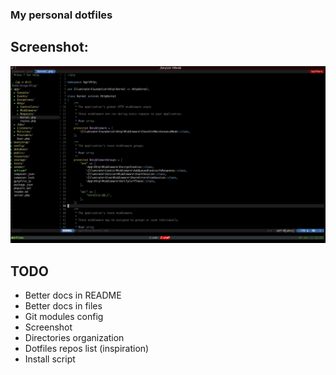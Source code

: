 ### My personal dotfiles


## Screenshot:
![screenshot](https://github.com/diemax/dotfiles/blob/master/screenshot.png)

## TODO
* Better docs in README
* Better docs in files
* Git modules config
* Screenshot
* Directories organization
* Dotfiles repos list (inspiration)
* Install script 
